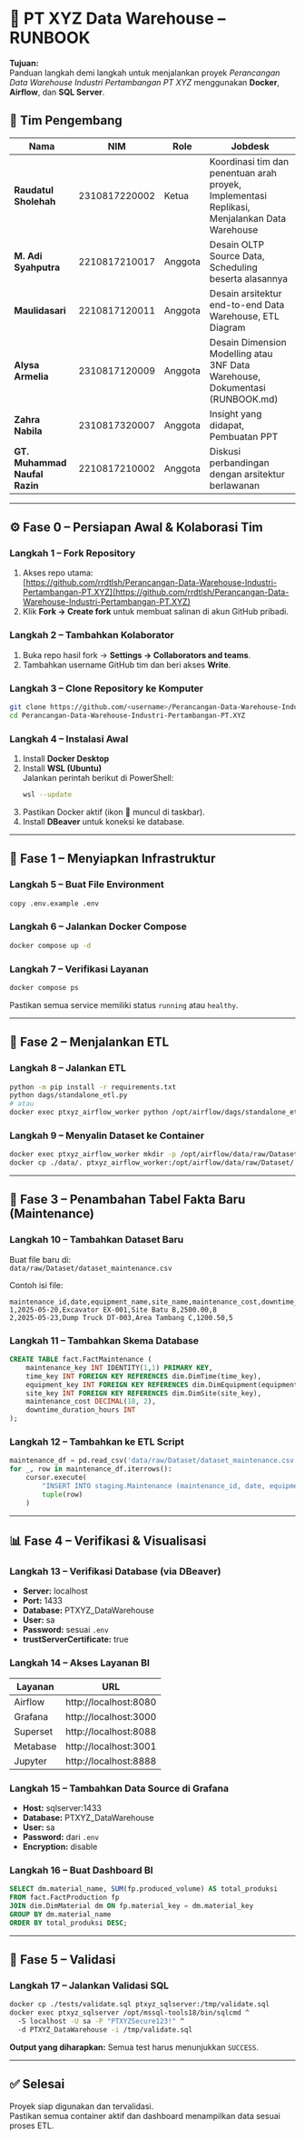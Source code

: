 
# 🧭 PT XYZ Data Warehouse – RUNBOOK


**Tujuan:**  
Panduan langkah demi langkah untuk menjalankan proyek *Perancangan Data Warehouse Industri Pertambangan PT XYZ* menggunakan **Docker**, **Airflow**, dan **SQL Server**.

## 👥 Tim Pengembang

| Nama | NIM | Role | Jobdesk |
|------|-----|------|---------|
| **Raudatul Sholehah** | 2310817220002 | Ketua | Koordinasi tim dan penentuan arah proyek, Implementasi Replikasi, Menjalankan Data Warehouse|
| **M. Adi Syahputra** | 2210817210017 | Anggota | Desain OLTP Source Data, Scheduling beserta alasannya |
| **Maulidasari** | 2210817120011 | Anggota | Desain arsitektur end-to-end Data Warehouse, ETL Diagram |
| **Alysa Armelia** | 2310817120009 | Anggota | Desain Dimension Modelling atau 3NF Data Warehouse, Dokumentasi (RUNBOOK.md) |
| **Zahra Nabila** | 2310817320007 | Anggota | Insight yang didapat, Pembuatan PPT |
| **GT. Muhammad Naufal Razin** | 2210817210002 | Anggota | Diskusi perbandingan dengan arsitektur berlawanan |

---

## ⚙️ Fase 0 – Persiapan Awal & Kolaborasi Tim

### Langkah 1 – Fork Repository
1. Akses repo utama:  
   [https://github.com/rrdtlsh/Perancangan-Data-Warehouse-Industri-Pertambangan-PT.XYZ](https://github.com/rrdtlsh/Perancangan-Data-Warehouse-Industri-Pertambangan-PT.XYZ)
2. Klik **Fork → Create fork** untuk membuat salinan di akun GitHub pribadi.

### Langkah 2 – Tambahkan Kolaborator
1. Buka repo hasil fork → **Settings → Collaborators and teams**.  
2. Tambahkan username GitHub tim dan beri akses **Write**.

### Langkah 3 – Clone Repository ke Komputer
```bash
git clone https://github.com/<username>/Perancangan-Data-Warehouse-Industri-Pertambangan-PT.XYZ.git
cd Perancangan-Data-Warehouse-Industri-Pertambangan-PT.XYZ
```

### Langkah 4 – Instalasi Awal
1. Install **Docker Desktop**  
2. Install **WSL (Ubuntu)**  
   Jalankan perintah berikut di PowerShell:
   ```bash
   wsl --update
   ```
3. Pastikan Docker aktif (ikon 🐳 muncul di taskbar).  
4. Install **DBeaver** untuk koneksi ke database.

---

## 🚀 Fase 1 – Menyiapkan Infrastruktur

### Langkah 5 – Buat File Environment
```bash
copy .env.example .env
```

### Langkah 6 – Jalankan Docker Compose
```bash
docker compose up -d
```

### Langkah 7 – Verifikasi Layanan
```bash
docker compose ps
```
Pastikan semua service memiliki status `running` atau `healthy`.

---

## 🧠 Fase 2 – Menjalankan ETL

### Langkah 8 – Jalankan ETL
```bash
python -m pip install -r requirements.txt
python dags/standalone_etl.py
# atau
docker exec ptxyz_airflow_worker python /opt/airflow/dags/standalone_etl.py
```

### Langkah 9 – Menyalin Dataset ke Container
```bash
docker exec ptxyz_airflow_worker mkdir -p /opt/airflow/data/raw/Dataset
docker cp ./data/. ptxyz_airflow_worker:/opt/airflow/data/raw/Dataset/
```

---

## 🧩 Fase 3 – Penambahan Tabel Fakta Baru (Maintenance)

### Langkah 10 – Tambahkan Dataset Baru
Buat file baru di:  
`data/raw/Dataset/dataset_maintenance.csv`

Contoh isi file:
```csv
maintenance_id,date,equipment_name,site_name,maintenance_cost,downtime_duration_hours
1,2025-05-20,Excavator EX-001,Site Batu B,2500.00,8
2,2025-05-23,Dump Truck DT-003,Area Tambang C,1200.50,5
```

### Langkah 11 – Tambahkan Skema Database
```sql
CREATE TABLE fact.FactMaintenance (
    maintenance_key INT IDENTITY(1,1) PRIMARY KEY,
    time_key INT FOREIGN KEY REFERENCES dim.DimTime(time_key),
    equipment_key INT FOREIGN KEY REFERENCES dim.DimEquipment(equipment_key),
    site_key INT FOREIGN KEY REFERENCES dim.DimSite(site_key),
    maintenance_cost DECIMAL(18, 2),
    downtime_duration_hours INT
);
```

### Langkah 12 – Tambahkan ke ETL Script
```python
maintenance_df = pd.read_csv('data/raw/Dataset/dataset_maintenance.csv')
for _, row in maintenance_df.iterrows():
    cursor.execute(
        "INSERT INTO staging.Maintenance (maintenance_id, date, equipment_name, site_name, maintenance_cost, downtime_duration_hours) VALUES (?, ?, ?, ?, ?, ?)",
        tuple(row)
    )
```

---

## 📊 Fase 4 – Verifikasi & Visualisasi

### Langkah 13 – Verifikasi Database (via DBeaver)
- **Server:** localhost  
- **Port:** 1433  
- **Database:** PTXYZ_DataWarehouse  
- **User:** sa  
- **Password:** sesuai `.env`  
- **trustServerCertificate:** true

### Langkah 14 – Akses Layanan BI

| Layanan | URL |
|----------|-----|
| Airflow | http://localhost:8080 |
| Grafana | http://localhost:3000 |
| Superset | http://localhost:8088 |
| Metabase | http://localhost:3001 |
| Jupyter | http://localhost:8888 |

### Langkah 15 – Tambahkan Data Source di Grafana
- **Host:** sqlserver:1433  
- **Database:** PTXYZ_DataWarehouse  
- **User:** sa  
- **Password:** dari `.env`  
- **Encryption:** disable

### Langkah 16 – Buat Dashboard BI
```sql
SELECT dm.material_name, SUM(fp.produced_volume) AS total_produksi
FROM fact.FactProduction fp
JOIN dim.DimMaterial dm ON fp.material_key = dm.material_key
GROUP BY dm.material_name
ORDER BY total_produksi DESC;
```

---

## 🧪 Fase 5 – Validasi

### Langkah 17 – Jalankan Validasi SQL
```bash
docker cp ./tests/validate.sql ptxyz_sqlserver:/tmp/validate.sql
docker exec ptxyz_sqlserver /opt/mssql-tools18/bin/sqlcmd ^
  -S localhost -U sa -P "PTXYZSecure123!" ^
  -d PTXYZ_DataWarehouse -i /tmp/validate.sql
```

**Output yang diharapkan:** Semua test harus menunjukkan `SUCCESS`.

---

## ✅ Selesai

Proyek siap digunakan dan tervalidasi.  
Pastikan semua container aktif dan dashboard menampilkan data sesuai proses ETL.
